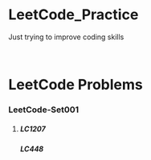 # LeetCode_Practice
Just trying to improve coding skills

<br/>

# LeetCode Problems

<div>
    <h3>LeetCode-Set001</h3>
    <ol>
        <li>
            <h5>LC1207</h5>
            <h5>LC448</h5>
        </li>
    </ol>
</div>
